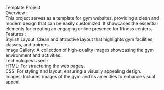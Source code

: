 Template Project                                                                                                                                                                                                               
Overview :                                                                                                                                                                                                              
This project serves as a template for gym websites, providing a clean and modern design that can be easily customized.                                                                                                                                                                                                                                                                                                                      It showcases the essential elements for creating an engaging online presence for fitness centers.                                                                                                                                                                                                                                                                                                                                                                                                                                                                            
 Features :                                                                                                                                                                                                                                                                                                                                                                                                                                                                                                                                                                                                                                                      
Stylish Layout: Clean and attractive layout that highlights gym facilities, classes, and trainers.                                                                                                                                                                                                                                                                                                                                           
Image Gallery: A collection of high-quality images showcasing the gym environment and activities.                                                                                                                                                                                                                                                                                                                                                                                                                                                              
Technologies Used :                                                                                                                                                                                                    
HTML: For structuring the web pages.                                                                                                                                                                                    
CSS: For styling and layout, ensuring a visually appealing design.                                                                                                                                                      
Images: Includes images of the gym and its amenities to enhance visual appeal.
